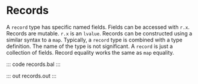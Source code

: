 # Records

A `record` type has specific named fields. Fields can be accessed with `r.x`. Records are mutable. `r.x` is an
`lvalue`. Records can be constructed using a similar syntax to a `map`. Typically, a `record` type is combined
with a type definition. The name of the type is not significant. A `record` is just a collection of fields.
Record equality works the same as `map` equality.

::: code records.bal :::

::: out records.out :::